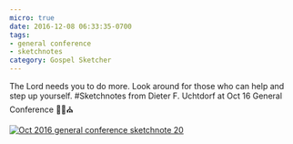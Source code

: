```yaml
---
micro: true
date: 2016-12-08 06:33:35-0700
tags:
- general conference
- sketchnotes
category: Gospel Sketcher
---
```


The Lord needs you to do more. Look around for those who can help and step up yourself.
#Sketchnotes from Dieter F. Uchtdorf at Oct 16 General Conference ✍🏼⛪️

[![Oct 2016 general conference sketchnote 20](https://media.bennorris.org/images/gospelsketcher/uploads/2018/3d3ab2c09d.jpg)](https://media.bennorris.org/images/gospelsketcher/uploads/2018/3d3ab2c09d.jpg)